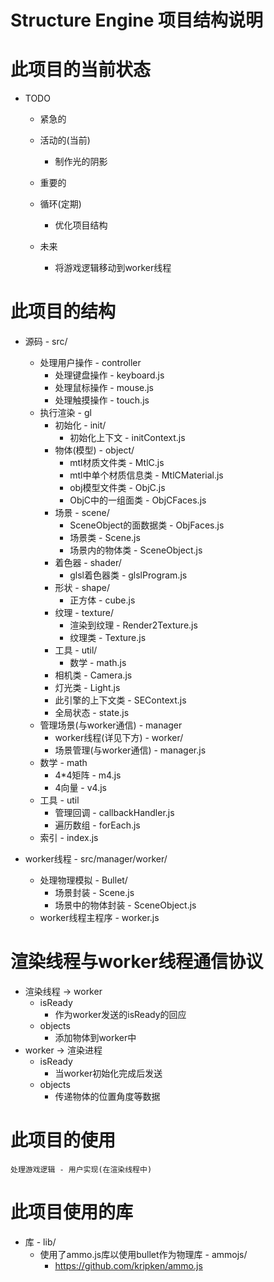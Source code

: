 # Structure Engine 项目结构说明

# 此项目的当前状态

- TODO
    - 紧急的

    - 活动的(当前)
        - 制作光的阴影

    - 重要的

    - 循环(定期)
        - 优化项目结构

    - 未来
        - 将游戏逻辑移动到worker线程


# 此项目的结构

- 源码 - src/
    - 处理用户操作 - controller
        - 处理键盘操作 - keyboard.js
        - 处理鼠标操作 - mouse.js
        - 处理触摸操作 - touch.js
    - 执行渲染 - gl
        - 初始化 - init/
            - 初始化上下文 - initContext.js
        - 物体(模型) - object/
            - mtl材质文件类 - MtlC.js
            - mtl中单个材质信息类 - MtlCMaterial.js
            - obj模型文件类 - ObjC.js
            - ObjC中的一组面类 - ObjCFaces.js
        - 场景 - scene/
            - SceneObject的面数据类 - ObjFaces.js
            - 场景类 - Scene.js
            - 场景内的物体类 - SceneObject.js
        - 着色器 - shader/
            - glsl着色器类 - glslProgram.js
        - 形状 - shape/
            - 正方体 - cube.js
        - 纹理 - texture/
            - 渲染到纹理 - Render2Texture.js
            - 纹理类 - Texture.js
        - 工具 - util/
            - 数学 - math.js
        - 相机类 - Camera.js
        - 灯光类 - Light.js
        - 此引擎的上下文类 - SEContext.js
        - 全局状态 - state.js
    - 管理场景(与worker通信) - manager
        - worker线程(详见下方) - worker/
        - 场景管理(与worker通信) - manager.js
    - 数学 - math
        - 4*4矩阵 - m4.js
        - 4向量 - v4.js
    - 工具 - util
        - 管理回调 - callbackHandler.js
        - 遍历数组 - forEach.js
    - 索引 - index.js

- worker线程 - src/manager/worker/
    - 处理物理模拟 - Bullet/
        - 场景封装 - Scene.js
        - 场景中的物体封装 - SceneObject.js
    - worker线程主程序 - worker.js


# 渲染线程与worker线程通信协议
- 渲染线程 -> worker
    - isReady
        - 作为worker发送的isReady的回应
    - objects
        - 添加物体到worker中
- worker -> 渲染进程
    - isReady
        - 当worker初始化完成后发送
    - objects
        - 传递物体的位置角度等数据


# 此项目的使用
    处理游戏逻辑 - 用户实现(在渲染线程中)


# 此项目使用的库
- 库 - lib/
    - 使用了ammo.js库以使用bullet作为物理库 - ammojs/
        - https://github.com/kripken/ammo.js